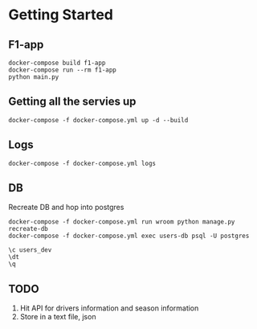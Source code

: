
# Getting Started

## F1-app
```
docker-compose build f1-app
docker-compose run --rm f1-app
python main.py
```

## Getting all the servies up

```
docker-compose -f docker-compose.yml up -d --build
```


## Logs
```
docker-compose -f docker-compose.yml logs
```

## DB

Recreate DB and hop into postgres
```shell
docker-compose -f docker-compose.yml run wroom python manage.py recreate-db
docker-compose -f docker-compose.yml exec users-db psql -U postgres
```

```postgresql
\c users_dev
\dt
\q
```

## TODO
1. Hit API for drivers information and season information
2. Store in a text file, json